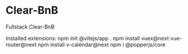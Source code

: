 # Clear-BnB
Fullstack Clear-BnB

Installed extensions:
npm init @vitejs/app .
npm install vuex@next vue-router@next
npm install v-calendar@next
npm i @popperjs/core
